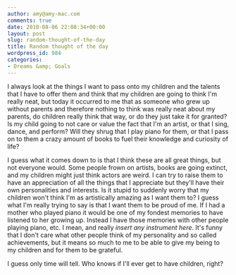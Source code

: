 ```yaml
---
author: amy@amy-mac.com
comments: true
date: 2010-08-06 22:08:34+00:00
layout: post
slug: random-thought-of-the-day
title: Random thought of the day
wordpress_id: 984
categories:
- Dreams &amp; Goals
---
```


I always look at the things I want to pass onto my children and the talents that I have to offer them and think that my children are going to think I'm really neat, but today it occurred to me that as someone who grew up without parents and therefore nothing to think was really neat about my parents, do children really think that way, or do they just take it for granted? Is my child going to not care or value the fact that I'm an artist, or that I sing, dance, and perform? Will they shrug that I play piano for them, or that I pass on to them a crazy amount of books to fuel their knowledge and curiosity of life?

I guess what it comes down to is that I think these are all great things, but not everyone would. Some people frown on artists, books are going extinct, and my children might just think actors are weird. I can try to raise them to have an appreciation of all the things that I appreciate but they'll have their own personalities and interests. Is it stupid to suddenly worry that my children won't think I'm as artistically amazing as I want them to? I guess what I'm really trying to say is that I want them to be proud of me. If I had a mother who played piano it would be one of my fondest memories to have listened to her growing up. Instead I have those memories with other people playing piano, etc. I mean, and really *insert any instrument here*. It's funny that I don't care what other people think of my personality and so called achievements, but it means so much to me to be able to give my being to my children and for them to be grateful.

I guess only time will tell. Who knows if I'll ever get to have children, right?
